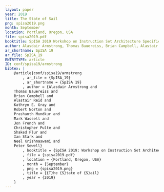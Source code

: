 ```yaml
---
layout: paper
year: 2019
title: The State of Sail
png: spisa2019.png
month: September
location: Portland, Oregon, USA
file: spisa2019.pdf
booktitle: SpISA 2019 Workshop on Instruction Set Architecture Specification
author: Alasdair Armstrong, Thomas Bauereiss, Brian Campbell, Alastair Reid, Kathryn E. Gray, Robert Norton, Prashanth Mundkur, Mark Wassell, Jon French, Christopher Pulte, Shaked Flur, Ian Stark, Neel Krishnaswami, Peter Sewell
ar_shortname: SpISA 19
ar_file: SpISA_19
ENTRYTYPE: article
ID: conf/spisa19/armstrong
bibtex: |
    @article{conf/spisa19/armstrong
        , ar_file = {SpISA_19}
        , ar_shortname = {SpISA 19}
        , author = {Alasdair Armstrong and
    Thomas Bauereiss and
    Brian Campbell and
    Alastair Reid and
    Kathryn E. Gray and
    Robert Norton and
    Prashanth Mundkur and
    Mark Wassell and
    Jon French and
    Christopher Pulte and
    Shaked Flur and
    Ian Stark and
    Neel Krishnaswami and
    Peter Sewell}
        , booktitle = {SpISA 2019: Workshop on Instruction Set Architecture Specification}
        , file = {spisa2019.pdf}
        , location = {Portland, Oregon, USA}
        , month = {September}
        , png = {spisa2019.png}
        , title = {{T}he {S}tate of {S}ail}
        , year = {2019}
    }
---
```

